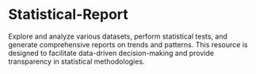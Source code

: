 # Statistical-Report
Explore and analyze various datasets, perform statistical tests, and generate comprehensive reports on trends and patterns. This resource is designed to facilitate data-driven decision-making and provide transparency in statistical methodologies.
